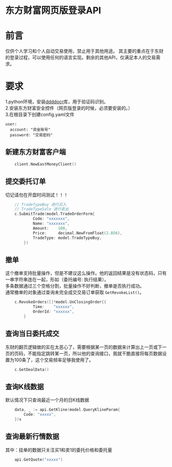# 东方财富网页版登录API
# 前言
仅供个人学习和个人自动交易使用，禁止用于其他用途。
其主要的重点在于东财的登录过程，可以使用任何的语言实现。剩余的其他API，仅满足本人的交易需求。
# 要求
1.python环境，安装[ddddocr](https://pypi.org/project/ddddocr/)库，用于验证码识别。  
2.安装东方财富安全控件（网页版登录的时候，必须要安装的。）  
3.在根目录下创建config.yaml文件  
```
user:  
  account: "资金账号"
  password: "交易密码"
```
## 新建东方财富客户端
```go
	client.NewEastMoneyClient()
```
## 提交委托订单
切记请勿在开盘时间测试！！！
```go
    // TradeTypeBuy 进行买入
    // TradeTypeSale 进行卖出
	c.SubmitTrade(model.TradeOrderForm{
			Code: "xxxxxxx",
			Name: "xxxxxxx",
			Amount:    100,
			Price:     decimal.NewFromFloat(2.856),
			TradeType: model.TradeTypeBuy,
		})
```

## 撤单
这个撤单支持批量操作，但是不建议这么操作。他的返回结果是没有状态码，只有一串字符串连在一起，形如（委托编号: 执行结果）。  
多条数据通过三个空格分割，批量操作不好判断，撤单是否执行成功。  
通常撤单的对象通过查询未完全成交交易订单获取 `GetRevokeList()`。
```go
	c.RevokeOrders([]*model.UnClosingOrder{{
			Time:    "xxxxxx",
			OrderId: "xxxxxx",
		}
```

## 查询当日委托成交
东财的翻页逻辑做的实在太恶心了，需要根据某一页的数据来计算出上一页或下一页的页码，不能指定跳转某一页，所以他的查询接口，我就干脆直接将每页数据设置为100条了，这个交易频率足够我使用了。
```go
	c.GetDealData()
```

## 查询K线数据
默认情况下只查询最近一个月的日K线数据
```go
	data, _ := api.GetKline(model.QueryKlineParam{
		Code: "xxxxx",
	})s
```

## 查询最新行情数据
其中：挂单的数据只关注买1和卖1的委托价格和委托量
```go
	api.GetQuote("xxxxx")
```

